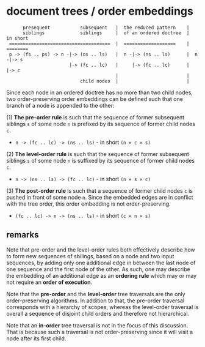 
# document trees / order embeddings

```
      presequent           subsequent   |  the reduced pattern    |
      siblings             siblings     |  of an ordered doctree  |  in short
 =====================================  |  ===================    |  ========
 p -> (fs .. ps) -> n -|-> (ns .. ls)   |  n -|-> (ns .. ls)      |  n -|-> s
                       |-> (fc .. lc)   |     |-> (fc .. lc)      |     |-> c
                                        |                         |
                           child nodes  |                         |
```

Since each node in an ordered doctree has no more than two child nodes, two
order-preserving order embeddings can be defined such that one branch of a
node is appended to the other:

(1) **The pre-order rule** is such that the sequence of former subsequent
siblings `s` of some node `n` is prefixed by its sequence of former child
nodes `c`.

* `n -> (fc .. lc) -> (ns .. ls)` - in short `(n × c × s)`

(2) **The level-order rule** is such that the sequence of former subsequent
siblings `s` of some node `n` is suffixed by its sequence of former child
nodes `c`.

* `n -> (ns .. ls) -> (fc .. lc)` - in short `(n × s × c)`

(3) **The post-order rule** is such that a sequence of former child nodes
`c` is pushed in front of some node `n`. Since the embedded edges are in
conflict with the tree order, this order embedding is not order-preserving.

* `(fc .. lc) -> n -> (ns .. ls)` - in short `(c × n × s)`

<!-- ======================================================================= -->
## remarks

Note that pre-order and the level-order rules both effectively describe how
to form new sequences of sbilings, based on a node and two input sequences,
by adding only one additional edge in between the last node of one sequence
and the first node of the other. As such, one may describe the embedding of
an additional edge as an **ordering rule** which may or may not require an
**order of execution**.

Note that the **pre-order** and the **level-order** tree traversals are the
only order-preserving algorithms. In addition to that, the pre-order traversal
corresponds with a hierarchy of scopes, whereas the level-order traversal is
overall a sequence of disjoint child orders and therefore not hierarchical.

Note that an **in-order** tree traversal is not in the focus of this discussion.
That is because such a traversal is not order-preserving since it will visit a
node after its first child.
